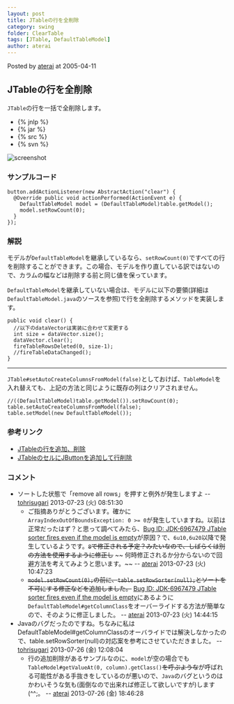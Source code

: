 ```yaml
---
layout: post
title: JTableの行を全削除
category: swing
folder: ClearTable
tags: [JTable, DefaultTableModel]
author: aterai
---
```


Posted by [aterai](http://terai.xrea.jp/aterai.html) at 2005-04-11

## JTableの行を全削除
`JTable`の行を一括で全削除します。

- {% jnlp %}
- {% jar %}
- {% src %}
- {% svn %}

<!-- dummy comment line for breaking list -->

![screenshot](http://lh5.ggpht.com/_9Z4BYR88imo/TQTJISEHcVI/AAAAAAAAAT4/syR1Ucd5n5o/s800/ClearTable.png)

### サンプルコード
<pre class="prettyprint"><code>button.addActionListener(new AbstractAction("clear") {
  @Override public void actionPerformed(ActionEvent e) {
    DefaultTableModel model = (DefaultTableModel)table.getModel();
    model.setRowCount(0);
  }
});
</code></pre>

### 解説
モデルが`DefaultTableModel`を継承しているなら、`setRowCount(0)`ですべての行を削除することができます。この場合、モデルを作り直している訳ではないので、カラムの幅などは削除する前と同じ値を保っています。

`DefaultTableModel`を継承していない場合は、モデルに以下の要領(詳細は`DefaultTableModel.java`のソースを参照)で行を全削除するメソッドを実装します。

<pre class="prettyprint"><code>public void clear() {
  //以下のdataVectorは実装に合わせて変更する
  int size = dataVector.size();
  dataVector.clear();
  fireTableRowsDeleted(0, size-1);
  //fireTableDataChanged();
}
</code></pre>

- - - -
`JTable#setAutoCreateColumnsFromModel(false)`としておけば、`TableModel`を入れ替えても、上記の方法と同じように既存の列はクリアされません。

<pre class="prettyprint"><code>//((DefaultTableModel)table.getModel()).setRowCount(0);
table.setAutoCreateColumnsFromModel(false);
table.setModel(new DefaultTableModel());
</code></pre>

### 参考リンク
- [JTableの行を追加、削除](http://terai.xrea.jp/Swing/AddRow.html)
- [JTableのセルにJButtonを追加して行削除](http://terai.xrea.jp/Swing/DeleteButtonInCell.html)

<!-- dummy comment line for breaking list -->

### コメント
- ソートした状態で「remove all rows」を押すと例外が発生しますよ -- [tohrisugari](http://terai.xrea.jp/tohrisugari.html) 2013-07-23 (火) 08:51:30
    - ご指摘ありがとうございます。確かに`ArrayIndexOutOfBoundsException: 0 >= 0`が発生していますね。以前は正常だったはず？と思って調べてみたら、[Bug ID: JDK-6967479 JTable sorter fires even if the model is empty](http://bugs.sun.com/bugdatabase/view_bug.do?bug_id=6967479)が原因？で、`6u10,6u20`以降で発生しているようです。~~`8`で修正される予定？みたいなので、しばらくは別の方法を使用するように修正し~~ ~~ 何時修正されるか分からないので回避方法を考えてみようと思います。~~ -- [aterai](http://terai.xrea.jp/aterai.html) 2013-07-23 (火) 10:47:23
    - ~~`model.setRowCount(0);`の前に、`table.setRowSorter(null);`とソートを不可にする修正などを追加しました。~~ [Bug ID: JDK-6967479 JTable sorter fires even if the model is empty](http://bugs.sun.com/bugdatabase/view_bug.do?bug_id=6967479)にあるように`DefaultTableModel#getColumnClass`をオーバーライドする方法が簡単なので、そのように修正しました。 -- [aterai](http://terai.xrea.jp/aterai.html) 2013-07-23 (火) 14:44:15
- Javaのバグだったのですね。ちなみに私はDefaultTableModel#getColumnClassのオーバライドでは解決しなかったので、table.setRowSorter(null)の対応案を参考にさせていただきました。 -- [tohrisugari](http://terai.xrea.jp/tohrisugari.html) 2013-07-26 (金) 12:08:04
    - 行の追加削除があるサンプルなのに、`model`が空の場合でも`TableModel#getValueAt(0, column).getClass()`~~を呼ぶような~~が呼ばれる可能性がある手抜きをしているのが悪いので、`Java`のバグというのはかわいそうな気も(面倒なので出来れば修正して欲しいですが)します(^^;。 -- [aterai](http://terai.xrea.jp/aterai.html) 2013-07-26 (金) 18:46:28

<!-- dummy comment line for breaking list -->

